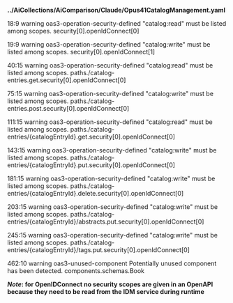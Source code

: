 __../AiCollections/AiComparison/Claude/Opus41CatalogManagement.yaml__

18:9   warning  oas3-operation-security-defined  "catalog:read" must be listed among scopes.      security[0].openIdConnect[0]

19:9   warning  oas3-operation-security-defined  "catalog:write" must be listed among scopes.     security[0].openIdConnect[1]

40:15  warning  oas3-operation-security-defined  "catalog:read" must be listed among scopes.      paths./catalog-entries.get.security[0].openIdConnect[0]

75:15  warning  oas3-operation-security-defined  "catalog:write" must be listed among scopes.     paths./catalog-entries.post.security[0].openIdConnect[0]

111:15  warning  oas3-operation-security-defined  "catalog:read" must be listed among scopes.      paths./catalog-entries/{catalogEntryId}.get.security[0].openIdConnect[0]

143:15  warning  oas3-operation-security-defined  "catalog:write" must be listed among scopes.     paths./catalog-entries/{catalogEntryId}.put.security[0].openIdConnect[0]

181:15  warning  oas3-operation-security-defined  "catalog:write" must be listed among scopes.     paths./catalog-entries/{catalogEntryId}.delete.security[0].openIdConnect[0]

203:15  warning  oas3-operation-security-defined  "catalog:write" must be listed among scopes.     paths./catalog-entries/{catalogEntryId}/abstracts.put.security[0].openIdConnect[0]

245:15  warning  oas3-operation-security-defined  "catalog:write" must be listed among scopes.     paths./catalog-entries/{catalogEntryId}/tags.put.security[0].openIdConnect[0]

462:10  warning  oas3-unused-component            Potentially unused component has been detected.  components.schemas.Book

__*Note*: for OpenIDConnect no security scopes are given in an OpenAPI because they need to be read from the IDM service during runtime__